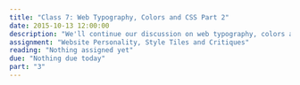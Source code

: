```yaml
---
title: "Class 7: Web Typography, Colors and CSS Part 2"
date: 2015-10-13 12:00:00
description: "We'll continue our discussion on web typography, colors and styles.  We'll also do a hands-on CSS exercise in class using CodePen."
assignment: "Website Personality, Style Tiles and Critiques"
reading: "Nothing assigned yet"
due: "Nothing due today"
part: "3"
---
```


